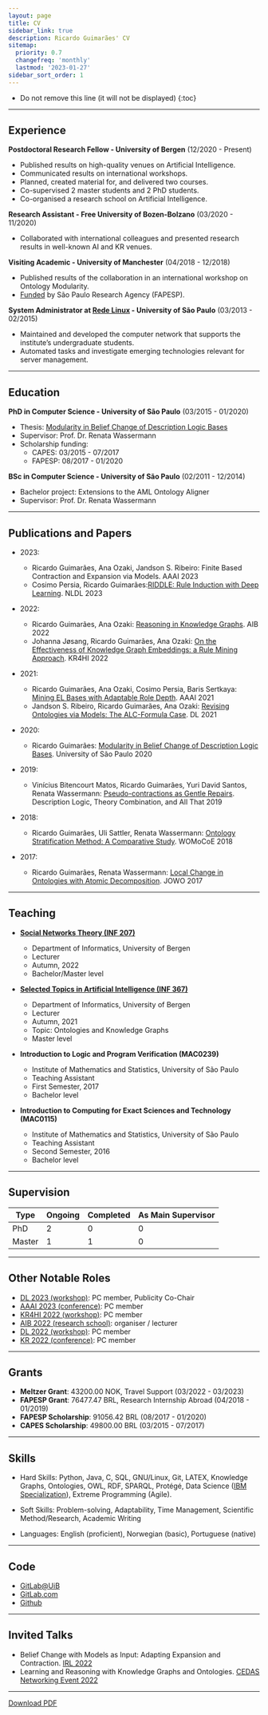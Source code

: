 ```yaml
---
layout: page
title: CV
sidebar_link: true
description: Ricardo Guimarães' CV
sitemap:
  priority: 0.7
  changefreq: 'monthly'
  lastmod: '2023-01-27'
sidebar_sort_order: 1
---
```


* Do not remove this line (it will not be displayed)
{:toc}

----------------------------------------------------------------------
## Experience

**Postdoctoral Research Fellow - University of Bergen**
(12/2020 - Present)

- Published results on high-quality venues on Artificial Intelligence.
- Communicated results on international workshops.
- Planned, created material for, and delivered two courses.
- Co-supervised 2 master students and 2 PhD students.
- Co-organised a research school on Artificial Intelligence.

**Research Assistant - Free University of Bozen-Bolzano**
(03/2020 - 11/2020)

- Collaborated with international colleagues and presented research results in well-known AI and KR venues.

**Visiting Academic - University of Manchester** 
(04/2018 - 12/2018)

- Published results of the collaboration in an international workshop on Ontology Modularity.
- [Funded](https://bv.fapesp.br/en/bolsas/176114/improving-efficiency-of-belief-base-change-in-description-logics-with-modularity-in-ontologies/) by São Paulo Research Agency (FAPESP).

**System Administrator at [Rede Linux](https://www.linux.ime.usp.br/?about#9a-gera%C3%A7%C3%A3o) - University of São Paulo**
(03/2013 - 02/2015)

- Maintained and developed the computer network that supports the institute’s undergraduate students.
- Automated tasks and investigate emerging technologies relevant for server management.

----------------------------------------------------------------------
## Education

**PhD in Computer Science - University of São Paulo**
(03/2015 - 01/2020)
- Thesis: [Modularity in Belief Change of Description Logic Bases](https://www.teses.usp.br/teses/disponiveis/45/45134/tde-19032020-043422/publico/thesis.pdf)
- Supervisor: Prof. Dr. Renata Wassermann
- Scholarship funding:
    - CAPES: 03/2015 - 07/2017
    - FAPESP: 08/2017 - 01/2020


**BSc in Computer Science - University of São Paulo**
(02/2011 - 12/2014)
- Bachelor project: Extensions to the AML Ontology Aligner
- Supervisor: Prof. Dr. Renata Wassermann

----------------------------------------------------------------------
## Publications and Papers

- 2023:
    - Ricardo Guimarães, Ana Ozaki, Jandson S. Ribeiro: Finite Based Contraction and Expansion via Models. AAAI 2023
    - Cosimo Persia, Ricardo Guimarães:[RIDDLE: Rule Induction with Deep Learning](https://septentrio.uit.no/index.php/nldl/article/view/6801). NLDL 2023

- 2022:
    - Ricardo Guimarães, Ana Ozaki: [Reasoning in Knowledge Graphs](https://drops.dagstuhl.de/opus/volltexte/2022/16000/). AIB 2022
    - Johanna Jøsang, Ricardo Guimarães, Ana Ozaki: [On the Effectiveness of Knowledge Graph Embeddings: a Rule Mining Approach](https://arxiv.org/abs/2206.00983). KR4HI 2022

- 2021:
    - Ricardo Guimarães, Ana Ozaki, Cosimo Persia, Baris Sertkaya: [Mining EL Bases with Adaptable Role Depth](https://ojs.aaai.org/index.php/AAAI/article/view/16790). AAAI 2021
    - Jandson S. Ribeiro, Ricardo Guimarães, Ana Ozaki: [Revising Ontologies via Models: The ALC-Formula Case](http://ceur-ws.org/Vol-2954/paper-26.pdf). DL 2021

- 2020:
    - Ricardo Guimarães: [Modularity in Belief Change of Description Logic Bases](https://www.teses.usp.br/teses/disponiveis/45/45134/tde-19032020-043422/publico/thesis.pdf). University of São Paulo 2020

- 2019:
    - Vinícius Bitencourt Matos, Ricardo Guimarães, Yuri David Santos, Renata Wassermann: [Pseudo-contractions as Gentle Repairs](https://doi.org/10.1007/978-3-030-22102-7_18). Description Logic, Theory Combination, and All That 2019

- 2018:
    - Ricardo Guimarães, Uli Sattler, Renata Wassermann: [Ontology Stratification Method: A Comparative Study](http://ceur-ws.org/Vol-2237/womocoe-paper-2.pdf). WOMoCoE 2018

- 2017:
    - Ricardo Guimarães, Renata Wassermann: [Local Change in Ontologies with Atomic Decomposition](http://ceur-ws.org/Vol-2050/DEW_paper_3.pdf). JOWO 2017

----------------------------------------------------------------------
## Teaching

- **[Social Networks Theory (INF 207)](https://web.archive.org/web/20220707214216/https://www.uib.no/en/course/INF207#)**
    - Department of Informatics, University of Bergen
    - Lecturer
    - Autumn, 2022
    - Bachelor/Master level 

- **[Selected Topics in Artificial Intelligence (INF 367)](https://web.archive.org/web/20210918132515/https://www.uib.no/en/course/INF367#)** 
    - Department of Informatics, University of Bergen
    - Lecturer
    - Autumn, 2021
    - Topic: Ontologies and Knowledge Graphs 
    - Master level

- **Introduction to Logic and Program Verification (MAC0239)**
    - Institute of Mathematics and Statistics, University of São Paulo
    - Teaching Assistant
    - First Semester, 2017
    - Bachelor level

- **Introduction to Computing for Exact Sciences and Technology (MAC0115)**
    - Institute of Mathematics and Statistics, University of São Paulo
    - Teaching Assistant
    - Second Semester, 2016
    - Bachelor level

----------------------------------------------------------------------
## Supervision

| Type   | Ongoing | Completed | As Main Supervisor |
|--------|---------|-----------|--------------------|
| PhD    |       2 |         0 |                  0 |
| Master |       1 |         1 |                  0 |

----------------------------------------------------------------------
## Other Notable Roles

- [DL 2023 (workshop)](https://dl2023.w.uib.no/): PC member, Publicity Co-Chair
- [AAAI 2023 (conference)](https://aaai.org/Conferences/AAAI-23/): PC member
- [KR4HI 2022 (workshop)](https://sites.google.com/view/kr4hi/home): PC member
- [AIB 2022 (research school)](https://researchschool.w.uib.no/): organiser / lecturer
- [DL 2022 (workshop)](http://dl.kr.org/dl2022): PC member
- [KR 2022 (conference)](https://kr2022.cs.tu-dortmund.de/): PC member

----------------------------------------------------------------------
## Grants

- **Meltzer Grant**: 43200.00 NOK, Travel Support (03/2022 - 03/2023)
- **FAPESP Grant**: 76477.47 BRL, Research Internship Abroad (04/2018 - 01/2019)
- **FAPESP Scholarship**: 91056.42 BRL (08/2017 - 01/2020)
- **CAPES Scholarship**: 49800.00 BRL (03/2015 - 07/2017)

----------------------------------------------------------------------
## Skills

- Hard Skills: Python, Java, C, SQL, GNU/Linux, Git, LATEX, Knowledge Graphs, Ontologies, OWL, RDF, SPARQL,
Protégé, Data Science ([IBM Specialization](https://www.coursera.org/account/accomplishments/specialization/certificate/V45HAAHQS4AE)), Extreme Programming (Agile).

- Soft Skills: Problem-solving, Adaptability, Time Management, Scientific Method/Research, Academic Writing

- Languages: English (proficient), Norwegian (basic), Portuguese (native)

----------------------------------------------------------------------
## Code

- [GitLab@UiB](https://git.app.uib.no/Ricardo.Guimaraes)
- [GitLab.com](https://gitlab.com/rfguimaraes)
- [Github](https://github.com/rfguimaraes)


----------------------------------------------------------------------
## Invited Talks

- Belief Change with Models as Input: Adapting Expansion and Contraction. [IRL 2022](https://web.archive.org/web/20221205091252/https://irl.w.uib.no/)
- Learning and Reasoning with Knowledge Graphs and Ontologies. [CEDAS Networking Event 2022](https://web.archive.org/web/20221022003238/http://www.uib.no/en/cedas/154942/cedas-networking-event-2022#)

----------------------------------------------------------------------
[Download PDF](cv.pdf)
